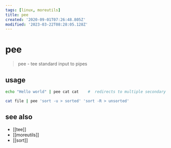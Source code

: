 ```yaml
---
tags: [linux, moreutils]
title: pee
created: '2020-09-01T07:26:48.805Z'
modified: '2023-03-22T08:28:05.128Z'
---
```


# pee

> pee - tee standard input to pipes

## usage

```sh
echo "Hello world" | pee cat cat    #  redirects to multiple secondary commands

cat file | pee 'sort -u > sorted' 'sort -R > unsorted'
```

## see also

- [[tee]]
- [[moreutils]]
- [[sort]]
